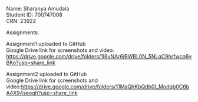 Name: Sharanya Amudala<br/>
Student ID: 700747008<br/>
CRN: 23922

Assignments:

Assignment1 uploaded to GitHub<br/>
Google Drive link for screenshots and video: https://drive.google.com/drive/folders/1I6vNAr6jBWBL0N_5NLqC9hrfwcq6yBKo?usp=share_link

Assignment2 uploaded to GitHub<br/>
Google Drive link for screenshots and video:https://drive.google.com/drive/folders/11MaQhKbQdb0I_Modqb0C6bA4X94seoqh?usp=share_link
